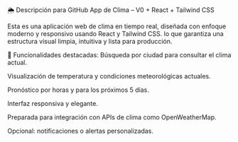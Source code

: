 🌦️ Descripción para GitHub
App de Clima – V0 + React + Tailwind CSS

Esta es una aplicación web de clima en tiempo real, diseñada con enfoque moderno y responsivo usando React y Tailwind CSS. lo que garantiza una estructura visual limpia, intuitiva y lista para producción.

🚀 Funcionalidades destacadas:
Búsqueda por ciudad para consultar el clima actual.

Visualización de temperatura y condiciones meteorológicas actuales.

Pronóstico por horas y para los próximos 5 días.

Interfaz responsiva y elegante.

Preparada para integración con APIs de clima como OpenWeatherMap.

Opcional: notificaciones o alertas personalizadas.
